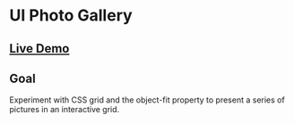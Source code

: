 # UI Photo Gallery

## [Live Demo](https://codepen.io/borntofrappe/full/abzMeMr)

## Goal

Experiment with CSS grid and the object-fit property to present a series of pictures in an interactive grid.
